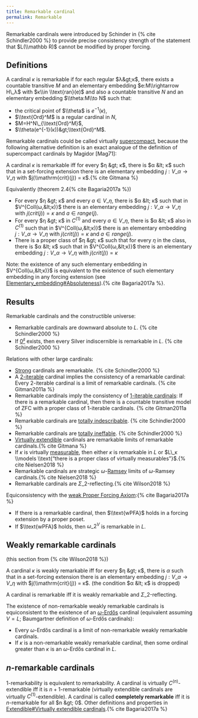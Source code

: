 ```yaml
---
title: Remarkable cardinal
permalink: Remarkable
---
```


Remarkable cardinals were introduced by Schinder in
{% cite Schindler2000 %} to provide precise
consistency strength of the statement that $L(\\mathbb R)$ cannot be
modified by proper forcing.

## Definitions

A cardinal $κ$ is remarkable if for each regular
$λ&gt;κ$, there exists a countable transitive $M$ and an
elementary embedding $e:M\\rightarrow H\_λ$ with $κ\\in
\\text{ran}(e)$ and also a countable transitive $N$ and an elementary
embedding $\\theta:M\\to N$ such that:

-   the critical point of $\\theta$ is $e^{-1}(κ)$,
-   $\\text{Ord}^M$ is a regular cardinal in $N$,
-   $M=H^N\_{\\text{Ord}^M}$,
-   $\\theta(e^{-1}(κ))&gt;\\text{Ord}^M$.

Remarkable cardinals could be called virtually
[supercompact](Supercompact "Supercompact"),
because the following alternative definition is an exact analogue of the
definition of supercompact cardinals by Magidor \[Mag71\]:

A cardinal $κ$ is remarkable iff for every $η &gt; κ$, there is $α &lt;
κ$ such that in a set-forcing extension there is an elementary embedding
$j : V\_α → V\_η$ with $j(\\mathrm{crit}(j)) =
κ$.{% cite Gitmana %}

Equivalently (theorem
2.4{% cite Bagaria2017a %})

-   For every $η &gt; κ$ and every $a ∈ V\_η$, there is $α &lt; κ$ such
    that in $V^{Coll(ω,&lt;κ)}$ there is an elementary embedding $j :
    V\_α → V\_η$ with $j(crit(j)) = κ$ and $a ∈ range(j)$.
-   For every $η &gt; κ$ in $C^{(1)}$ and every $a ∈ V\_η$, there is $α
    &lt; κ$ also in $C^{(1)}$ such that in $V^{Coll(ω,&lt;κ)}$ there is
    an elementary embedding $j : V\_α → V\_η$ with $j(crit(j)) = κ$ and
    $a ∈ range(j)$.
-   There is a proper class of $η &gt; κ$ such that for every $η$ in the
    class, there is $α &lt; κ$ such that in $V^{Coll(ω,&lt;κ)}$ there is
    an elementary embedding $j : V\_α → V\_η$ with $j(crit(j)) = κ$

Note: the existence of any such elementary embedding in
$V^{Coll(ω,&lt;κ)}$ is equivalent to the existence of such elementary
embedding in any forcing extension (see
[Elementary\_embedding\#Absoluteness](Elementary_embedding#Absoluteness "Elementary embedding")).{% cite Bagaria2017a %}.

## Results

Remarkable cardinals and the constructible universe:

-   Remarkable cardinals are downward absolute to $L$.
    {% cite Schindler2000 %}
-   If
    <a href="Zero_sharp" class="mw-redirect" title="Zero sharp">$0^\sharp$</a>
    exists, then every Silver indiscernible is remarkable in $L$.
    {% cite Schindler2000 %}

Relations with other large cardinals:

-   [Strong](Strong "Strong")
    cardinals are remarkable.
    {% cite Schindler2000 %}
-   A
    <a href="Iterable" class="mw-redirect" title="Iterable">$2$-iterable</a>
    cardinal implies the consistency of a remarkable cardinal: Every
    $2$-iterable cardinal is a limit of remarkable cardinals.
    {% cite Gitman2011a %}
-   Remarkable cardinals imply the consistency of
    <a href="Iterable" class="mw-redirect" title="Iterable">$1$-iterable cardinals</a>:
    If there is a remarkable cardinal, then there is a countable
    transitive model of ZFC with a proper class of $1$-iterable
    cardinals. {% cite Gitman2011a %}
-   Remarkable cardinals are
    <a href="Totally_indescribable" class="mw-redirect" title="Totally indescribable">totally indescribable</a>.
    {% cite Schindler2000 %}
-   Remarkable cardinals are [totally
    ineffable](Ineffable "Ineffable").
    {% cite Schindler2000 %}
-   [Virtually
    extendible](Extendible "Extendible")
    cardinals are remarkable limits of remarkable
    cardinals.{% cite Gitmana %}
-   If $κ$ is virtually
    [measurable](Measurable "Measurable"),
    then either $κ$ is remarkable in $L$ or $L\_κ \\models \\text{“there
    is a proper class of virtually
    measurables”}$.{% cite Nielsen2018 %}
-   Remarkable cardinals are strategic
    $ω$-[Ramsey](Ramsey "Ramsey")
    limits of $ω$-Ramsey
    cardinals.{% cite Nielsen2018 %}
-   Remarkable cardinals are
    $Σ\_2$-reflecting.{% cite Wilson2018 %}

Equiconsistency with the [weak Proper Forcing
Axiom](Forcing "Forcing"):{% cite Bagaria2017a %}

-   If there is a remarkable cardinal, then $\\text{wPFA}$ holds in a
    forcing extension by a proper poset.
-   If $\\text{wPFA}$ holds, then $ω\_2^V$ is remarkable in $L$.

## Weakly remarkable cardinals

(this section from
{% cite Wilson2018 %})

A cardinal $κ$ is weakly remarkable iff for every $η &gt; κ$, there is
$α$ such that in a set-forcing extension there is an elementary
embedding $j : V\_α → V\_η$ with $j(\\mathrm{crit}(j)) = κ$. (the
condition $α &lt; κ$ is dropped)

A cardinal is remarkable iff it is weakly remarkable and
$Σ\_2$-reflecting.

The existence of non-remarkable weakly remarkable cardinals is
equiconsistent to the existence of an
[$ω$-Erdős](Erdos "Erdos")
cardinal (equivalent assuming $V=L$; Baumgartner definition of $ω$-Erdős
cardinals):

-   Every $ω$-Erdős cardinal is a limit of non-remarkable weakly
    remarkable cardinals.
-   If $κ$ is a non-remarkable weakly remarkable cardinal, then some
    ordinal greater than $κ$ is an $ω$-Erdős cardinal in $L$.

## $n$-remarkable cardinals

$1$-remarkability is equivalent to remarkability. A cardinal is
virtually $C^{(n)}$-extendible iff it is $n + 1$-remarkable (virtually
extendible cardinals are virtually $C^{(1)}$-extendible). A cardinal is
called **completely remarkable** iff it is $n$-remarkable for all $n
&gt; 0$. Other definitions and properties in [Extendible\#Virtually
extendible
cardinals](Extendible#Virtually_extendible_cardinals "Extendible").{% cite Bagaria2017a %}

